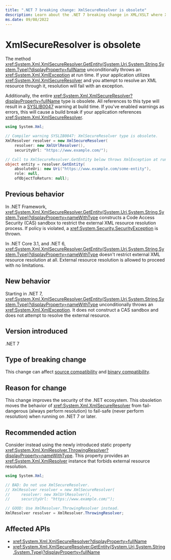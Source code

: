 ```yaml
---
title: ".NET 7 breaking change: XmlSecureResolver is obsolete"
description: Learn about the .NET 7 breaking change in XML/XSLT where XmlSecureResolver was obsoleted and XmlSecureResolver.GetEntity unconditionally throws a run-time exception.
ms.date: 09/08/2022
---
```

# XmlSecureResolver is obsolete

The method <xref:System.Xml.XmlSecureResolver.GetEntity(System.Uri,System.String,System.Type)?displayProperty=fullName> unconditionally throws an <xref:System.Xml.XmlException> at run time. If your application utilizes <xref:System.Xml.XmlSecureResolver> and you attempt to resolve an XML resource through it, resolution will fail with an exception.

Additionally, the entire <xref:System.Xml.XmlSecureResolver?displayProperty=fullName> type is obsolete. All references to this type will result in a [SYSLIB0047](../../../../fundamentals/syslib-diagnostics/syslib0047.md) warning at build time. If you've enabled warnings as errors, this will cause a build break if your application references <xref:System.Xml.XmlSecureResolver>.

```csharp
using System.Xml;

// Compiler warning SYSLIB0047: XmlSecureResolver type is obsolete.
XmlResolver resolver = new XmlSecureResolver(
    resolver: new XmlUrlResolver(),
    securityUrl: "https://www.example.com/");

// Call to XmlSecureResolver.GetEntity below throws XmlException at run time.
object entity = resolver.GetEntity(
    absoluteUri: new Uri("https://www.example.com/some-entity"),
    role: null,
    ofObjectToReturn: null);
```

## Previous behavior

In .NET Framework, <xref:System.Xml.XmlSecureResolver.GetEntity(System.Uri,System.String,System.Type)?displayProperty=nameWithType> constructs a Code Access Security (CAS) sandbox to restrict the external XML resource resolution process. If policy is violated, a <xref:System.Security.SecurityException> is thrown.

In .NET Core 3.1, and .NET 6, <xref:System.Xml.XmlSecureResolver.GetEntity(System.Uri,System.String,System.Type)?displayProperty=nameWithType> doesn't restrict external XML resource resolution at all. External resource resolution is allowed to proceed with no limitations.

## New behavior

Starting in .NET 7, <xref:System.Xml.XmlSecureResolver.GetEntity(System.Uri,System.String,System.Type)?displayProperty=nameWithType> unconditionally throws an <xref:System.Xml.XmlException>. It does not construct a CAS sandbox and does not attempt to resolve the external resource.

## Version introduced

.NET 7

## Type of breaking change

This change can affect [source compatibility](../../categories.md#source-compatibility) and [binary compatibility](../../categories.md#binary-compatibility).

## Reason for change

This change improves the security of the .NET ecosystem. This obsoletion moves the behavior of <xref:System.Xml.XmlSecureResolver> from fail-dangerous (always perform resolution) to fail-safe (never perform resolution) when running on .NET 7 or later.

## Recommended action

Consider instead using the newly introduced static property <xref:System.Xml.XmlResolver.ThrowingResolver?displayProperty=nameWithType>. This property provides an <xref:System.Xml.XmlResolver> instance that forbids external resource resolution.

```csharp
using System.Xml;

// BAD: Do not use XmlSecureResolver.
// XmlResolver resolver = new XmlSecureResolver(
//     resolver: new XmlUrlResolver(),
//     securityUrl: "https://www.example.com/");

// GOOD: Use XmlResolver.ThrowingResolver instead.
XmlResolver resolver = XmlResolver.ThrowingResolver;
```

## Affected APIs

- <xref:System.Xml.XmlSecureResolver?displayProperty=fullName>
- <xref:System.Xml.XmlSecureResolver.GetEntity(System.Uri,System.String,System.Type)?displayProperty=fullName>
